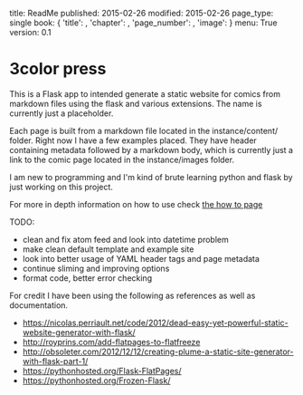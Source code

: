 title: ReadMe
published: 2015-02-26
modified: 2015-02-26
page_type: single
book: { 'title': , 'chapter': , 'page_number': , 'image': }
menu: True
version: 0.1

# 3color press

This is a Flask app to intended generate a static website for comics from markdown files using the flask and various extensions. The name is currently just a placeholder.

Each page is built from a markdown file located in the instance/content/ folder. Right now I have a few examples placed. They have header containing metadata followed by a markdown body, which is currently just a link to the comic page located in the instance/images folder.

I am new to programming and I'm kind of brute learning python and flask by just working on this project.

For more in depth information on how to use check [the how to page](http://3color.noties.org/HowTo.html)

TODO:

  * clean and fix atom feed and look into datetime problem
  * make clean default template and example site
  * look into better usage of YAML header tags and page metadata
  * continue sliming and improving options
  * format code, better error checking


For credit I have been using the following as references as well as documentation.

   * <https://nicolas.perriault.net/code/2012/dead-easy-yet-powerful-static-website-generator-with-flask/>
   * <http://royprins.com/add-flatpages-to-flatfreeze>
   * <http://obsoleter.com/2012/12/12/creating-plume-a-static-site-generator-with-flask-part-1/>
   * <https://pythonhosted.org/Flask-FlatPages/>
   * <https://pythonhosted.org/Frozen-Flask/>
